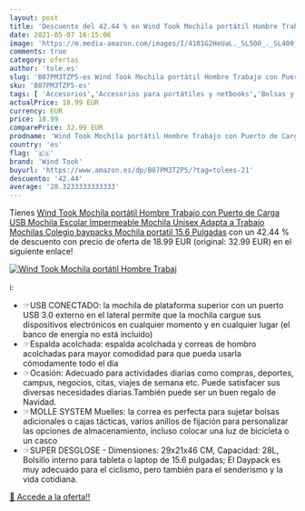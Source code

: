 ```yaml
---
layout: post
title: 'Descuento del 42.44 % en Wind Took Mochila portátil Hombre Trabaj'
date: 2021-05-07 16:15:06
image: 'https://m.media-amazon.com/images/I/4101G2HeUaL._SL500_._SL400_.jpg'
comments: true
category: ofertas
author: 'tole.es'
slug: 'B07PM3TZP5-es Wind Took Mochila portátil Hombre Trabajo con Puerto de...'
sku: 'B07PM3TZP5-es'
tags: [ 'Accesorios','Accesorios para portátiles y netbooks','Bolsas y fundas para portátiles y netbooks','Informática','Mochilas para portátiles y netbooks','escolar','mochila','unisex','wind took', ]
actualPrice: 18.99 EUR
currency: EUR
price: 18.99
comparePrice: 32.99 EUR
prodname: 'Wind Took Mochila portátil Hombre Trabajo con Puerto de Carga USB Mochila Escolar Impermeable Mochila Unisex Adapta a Trabajo Mochilas Colegio baypacks Mochila portatil 15.6 Pulgadas'
country: 'es'
flag: '🇪🇸'
brand: 'Wind Took'
buyurl: 'https://www.amazon.es/dp/B07PM3TZP5/?tag=tolees-21'
descuento: '42.44'
average: '28.3233333333333'
---
```


Tienes [Wind Took Mochila portátil Hombre Trabajo con Puerto de Carga USB Mochila Escolar Impermeable Mochila Unisex Adapta a Trabajo Mochilas Colegio baypacks Mochila portatil 15.6 Pulgadas](https://www.amazon.es/dp/B07PM3TZP5/?tag=tolees-21) con un 42.44 % de descuento con precio de oferta de 18.99 EUR (original: 32.99 EUR) en el siguiente enlace!

[![Wind Took Mochila portátil Hombre Trabaj](https://m.media-amazon.com/images/I/4101G2HeUaL._SL500_._SL400_.jpg)](https://www.amazon.es/dp/B07PM3TZP5/?tag=tolees-21)

ℹ️:

- ☞USB CONECTADO: la mochila de plataforma superior con un puerto USB 3.0 externo en el lateral permite que la mochila cargue sus dispositivos electrónicos en cualquier momento y en cualquier lugar (el banco de energía no está incluido)
- ☞Espalda acolchada: espalda acolchada y correas de hombro acolchadas para mayor comodidad para que pueda usarla cómodamente todo el día
- ☞Ocasión: Adecuado para actividades diarias como compras, deportes, campus, negocios, citas, viajes de semana etc. Puede satisfacer sus diversas necesidades diarias.También puede ser un buen regalo de Navidad.
- ☞MOLLE SYSTEM Muelles: la correa es perfecta para sujetar bolsas adicionales o cajas tácticas, varios anillos de fijación para personalizar las opciones de almacenamiento, incluso colocar una luz de bicicleta o un casco
- ☞SUPER DESGLOSE - Dimensiones: 29x21x46 CM, Capacidad: 28L, Bolsillo interno para tableta o laptop de 15.6 pulgadas; El Daypack es muy adecuado para el ciclismo, pero también para el senderismo y la vida cotidiana.

[🛒 Accede a la oferta!!](https://www.amazon.es/dp/B07PM3TZP5/?tag=tolees-21)
